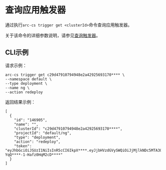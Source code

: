 # 查询应用触发器

通过执行`arc-cs trigger get <clusterId>`命令查询应用触发器。

关于该命令的详细参数说明，请参见[查询触发器](/cn.zh-CN/API参考/应用/查询触发器.md)。

## CLI示例

请求示例：

```
arc-cs trigger get c29d47910794948e2a42925693170**** \
--namespace default \
--type deployment \
--name ng \
--action redeploy
```

返回结果示例：

```
[
  {
    "id": "146905",
    "name": "",
    "clusterId": "c29d47910794948e2a42925693170****",
    "projectId": "default/ng",
    "type": "deployment",
    "action": "redeploy",
    "token": "eyJhbGciOiJSUzI1NiIsInR5cCI6IkpX****.eyJjbHVzdGVySWQiOiJjMjlkNDc5MTA3OTQ5NDhlMmE0MjkyNTY5MzE3MDkzZmEiLCJpZCI6IjE0Njkw****.JdHATgluwwZdX6MYZUuPfgXbr5QmlsqVLCZGFZiGP0KkCbfYRIVZVSOfU6fuojy4GLrVvagFS2opfY66vkPEoQH3FMTsx0634mu6EKiZuUvFaPOgJiPOIxUSleomu8V3NVY0LwhQMOkcO****-YqQ****-1-Hafz0HqM2cD****"
  }
]
```


